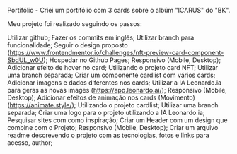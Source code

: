 Portifólio - Criei um portifólio com 3 cards sobre o albúm "ICARUS" do "BK".

Meu projeto foi realizado seguindo os passos: 

Utilizar github;
Fazer os commits em inglês;
Utilizar branch para funcionalidade;
Seguir o design proposto (https://www.frontendmentor.io/challenges/nft-preview-card-component-SbdUL_w0U);
Hospedar no Github Pages;
Responsivo (Mobile, Desktop);
Adicionar efeito de hover no card;
Utilizando o projeto card NFT;
Utilizar uma branch separada;
Criar um componente cardlist com vários cards;
Adicionar imagens e dados diferentes nos cards;
Utilizar a IA Leonardo.ia para geras as novas images (https://app.leonardo.ai/);
Responsivo (Mobile, Desktop);
Adicionar efeitos de animação nos cards (Movimento) (https://animate.style/);
Utilizando o projeto cardlist;
Utilizar uma branch separada;
Criar uma logo para o projeto utilizando a IA Leonardo.ia;
Pesquisar sites com como inspiração;
Criar um Header com um design que combine com o Projeto;
Responsivo (Mobile, Desktop);
Criar um arquivo readme descrevendo o projeto com as tecnologias, fotos e links para acesso, author;

